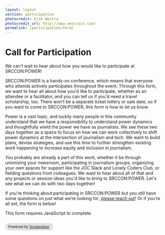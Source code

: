 ```yaml
---
layout: layout
section: participation
photocredit: Erik Westra
photocredit_url: http://www.westraco.com/
permalink: /participation/form/
---
```


# Call for Participation

We can’t wait to hear about how you would like to participate at SRCCON:POWER!

SRCCON:POWER is a hands-on conference, which means that everyone who attends actively participates throughout the event. Through this form, we want to hear all about how you'd like to participate, whether as an attendee or a facilitator, and you can tell us if you'd need a travel scholarship, too. There won’t be a separate ticket lottery or sale date, so if you want to come to SRCCON:POWER, this form is how to let us know.

Power is a vast topic, and luckily many people in this community understand that we have a responsibility to understand power dynamics and thoughtfully wield the power we have as journalists. We see these two days together as a space to focus on how we can work collectively to shift power dynamics at the intersection of journalism and tech. We want to build plans, devise strategies, and use this time to further strengthen existing work happening to increase equity and inclusion in journalism.

*You* probably are already a part of this work, whether it be through unionizing your newsroom, participating in journalism groups, organizing your own spaces for support like the JOC Slack and Lonely Coders Club, or fielding questions from colleagues. We want to hear about all of that and any projects or session ideas you'd like to bring to SRCCON:POWER. Let's see what we can do with two days together!

If you’re thinking about participating in SRCCON:POWER but you still have some questions on just what we’re looking for, [please reach out](mailto:srccon@opennews.org)! Or if you’re all set, the form is below!

<script>window.jQuery || document.write('<script src="//code.jquery.com/jquery-2.2.3.min.js"><\/script>')</script><link href="//d3q1ytufopwvkq.cloudfront.net/1/formrenderer.css" rel="stylesheet" /><script src="//d3q1ytufopwvkq.cloudfront.net/1/formrenderer.js"></script>
<form data-formrenderer>This form requires JavaScript to complete.</form>
<small style='display:inline-block;margin-top:10px;background:rgba(0,0,0,0.1);padding:5px 10px;border-radius:10px;'>Powered by <a href='https://www.dobt.co/screendoor/'>Screendoor</a>.</small>
<script>new FormRenderer({"project_id":"W8gx3gRHwbIpDUpL", "afterSubmit": "/participation/thanks"});</script>